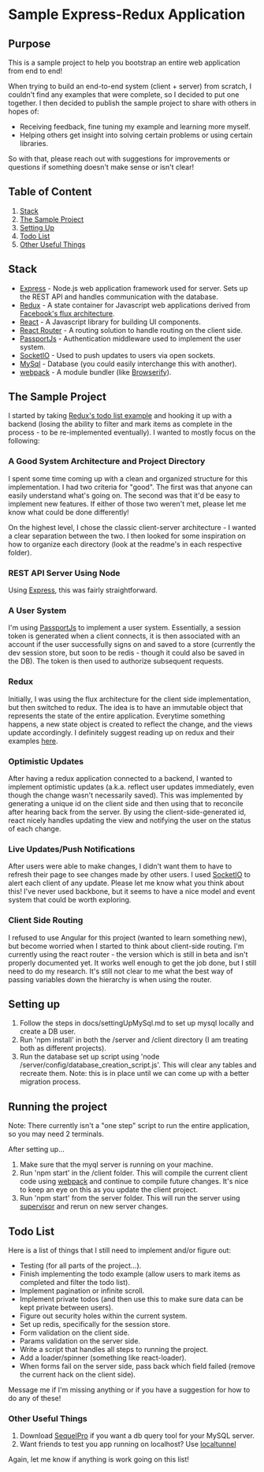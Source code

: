 # Sample Express-Redux Application

## Purpose

This is a sample project to help you bootstrap an entire web application from end to end! 

When trying to build an end-to-end system (client + server) from scratch, I couldn't find any examples that were complete, so I decided to put one together. I then decided to publish the sample project to share with others in hopes of:

* Receiving feedback, fine tuning my example and learning more myself.
* Helping others get insight into solving certain problems or using certain libraries.

So with that, please reach out with suggestions for improvements or questions if something doesn't make sense or isn't clear!

## Table of Content

1. [Stack](https://github.com/aybmab/express-redux-sample#stack)
2. [The Sample Project](https://github.com/aybmab/express-redux-sample#the-sample-project)
3. [Setting Up](https://github.com/aybmab/express-redux-sample#setting-up)
4. [Todo List](https://github.com/aybmab/express-redux-sample#todo-list)
4. [Other Useful Things](https://github.com/aybmab/express-redux-sample#other-useful-things)

## Stack

* [Express](http://expressjs.com/) - Node.js web application framework used for server. Sets up the REST API and handles communication with the database.
* [Redux](http://rackt.github.io/redux/) - A state container for Javascript web applications derived from [Facebook's flux architecture](https://facebook.github.io/flux/docs/overview.html).
* [React](http://facebook.github.io/react/) - A Javascript library for building UI components.
* [React Router](http://rackt.github.io/react-router/) - A routing solution to handle routing on the client side. 
* [PassportJs](http://passportjs.org/) - Authentication middleware used to implement the user system. 
* [SocketIO](http://socket.io/) - Used to push updates to users via open sockets.
* [MySql](https://www.mysql.com/) - Database (you could easily interchange this with another).
* [webpack](https://webpack.github.io/) - A module bundler (like [Browserify](http://browserify.org/)).

## The Sample Project

I started by taking [Redux's todo list example](http://rackt.github.io/redux/docs/basics/ExampleTodoList.html) and hooking it up with a backend (losing the ability to filter and mark items as complete in the process - to be re-implemented eventually). I wanted to mostly focus on the following:

### A Good System Architecture and Project Directory

I spent some time coming up with a clean and organized structure for this implementation. I had two criteria for "good". The first was that anyone can easily understand what's going on. The second was that it'd be easy to implement new features. If either of those two weren't met, please let me know what could be done differently!

On the highest level, I chose the classic client-server architecture - I wanted a clear separation between the two. I then looked for some inspiration on how to organize each directory (look at the readme's in each respective folder).


### REST API Server Using Node

Using [Express](http://expressjs.com/), this was fairly straightforward.

### A User System

I'm using [PassportJs](http://passportjs.org/) to implement a user system. Essentially, a session token is generated when a client connects, it is then associated with an account if the user successfully signs on and saved to a store (currently the dev session store, but soon to be redis - though it could also be saved in the DB). The token is then used to authorize subsequent requests.

### Redux

Initially, I was using the flux architecture for the client side implementation, but then switched to redux. The idea is to have an immutable object that represents the state of the entire application. Everytime something happens, a new state object is created to reflect the change, and the views update accordingly. I definitely suggest reading up on redux and their examples [here](http://rackt.github.io/redux/).

### Optimistic Updates

After having a redux application connected to a backend, I wanted to implement optimistic updates (a.k.a. reflect user updates immediately, even though the change wasn't necessarily saved). This was implemented by generating a unique id on the client side and then using that to reconcile after hearing back from the server. By using the client-side-generated id, react nicely handles updating the view and notifying the user on the status of each change.

### Live Updates/Push Notifications

After users were able to make changes, I didn't want them to have to refresh their page to see changes made by other users. I used [SocketIO](http://socket.io/) to alert each client of any update. Please let me know what you think about this! I've never used backbone, but it seems to have a nice model and event system that could be worth exploring.

### Client Side Routing

I refused to use Angular for this project (wanted to learn something new), but become worried when I started to think about client-side routing. I'm currently using the react router - the version which is still in beta and isn't properly documented yet. It works well enough to get the job done, but I still need to do my research. It's still not clear to me what the best way of passing variables down the hierarchy is when using the router.

## Setting up

1. Follow the steps in docs/settingUpMySql.md to set up mysql locally and create a DB user.
2. Run 'npm install' in both the /server and /client directory (I am treating both as different projects).
3. Run the database set up script using 'node /server/config/database_creation_script.js'. This will clear any tables and recreate them. Note: this is in place until we can come up with a better migration process. 

## Running the project

Note: There currently isn't a "one step" script to run the entire application, so you may need 2 terminals.

After setting up...

1. Make sure that the myql server is running on your machine.
2. Run 'npm start' in the /client folder. This will compile the current client code using [webpack](https://webpack.github.io/) and continue to compile future changes. It's nice to keep an eye on this as you update the client project.
3. Run 'npm start' from the server folder. This will run the server using [supervisor](https://github.com/petruisfan/node-supervisor) and rerun on new server changes.

## Todo List

Here is a list of things that I still need to implement and/or figure out:

* Testing (for all parts of the project...).
* Finish implementing the todo example (allow users to mark items as completed and filter the todo list).
* Implement pagination or infinite scroll.
* Implement private todos (and then use this to make sure data can be kept private between users).
* Figure out security holes within the current system.
* Set up redis, specifically for the session store.
* Form validation on the client side.
* Params validation on the server side.
* Write a script that handles all steps to running the project.
* Add a loader/spinner (something like react-loader).
* When forms fail on the server side, pass back which field failed (remove the current hack on the client side).

Message me if I'm missing anything or if you have a suggestion for how to do any of these!

### Other Useful Things

1. Download [SequelPro](http://www.sequelpro.com/) if you want a db query tool for your MySQL server.
2. Want friends to test you app running on localhost? Use [localtunnel](http://localtunnel.me/)

Again, let me know if anything is work going on this list!


